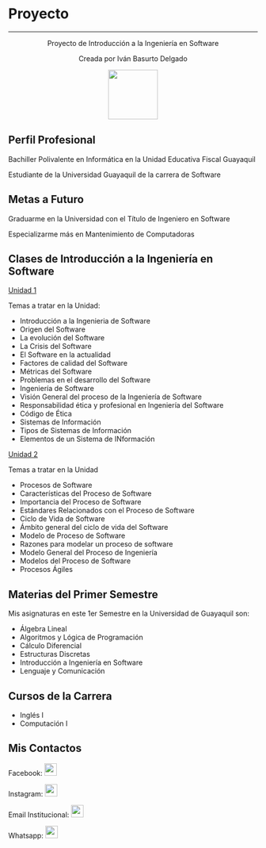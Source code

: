 # Proyecto
---
<p align="center"> Proyecto de Introducción a la Ingeniería en Software </p>


<p align="center">  Creada por Iván Basurto Delgado  </p>


<p align="center"><img src="https://lh3.googleusercontent.com/iSusOPSx3ZYmfjZPNCW2GX91GupjkH5Fi94YPnukIeT5jzz5K3RTX5-oNyTcUnyVsc12GNitmK-RaFYfqtww7ztWQMoYb4BqlPojupnz35SByiOrTKt4VifFEGfH5a_z3DLlWGlIIVCZbcxFOO_gXMp93RxEjNxi7lAUzdVA4mYFigd7tTE-o-8NTSEm9e7iSHXg9leNikY-ysIXjDKsjCx6NKw8XDD5JuK5UKi30y8PHkM1c76CeQzozJw_9pKN-d3ItpGxLIv8q2A2pYp0bwytDmyXVPoIea4p6yD6Y9ScScSRQ_3wO9Vgs42J9PdKA9L1c147Zbx0o1rFsbMJqbEKBmyBaSHsK3PwCamanBOhYjs0aQZ1nJawwOoWgZA3_VS9RHRPmJW287zfjOkgDwjv6gP0Gh1b0wiMTf_UO1EuoIdVwCAbT3HTh_SMZXV8HUveg8BvU_CYV3vEQK7pZ1Oc-cZIE0pwViygRqVPhEbeDCq_ScYDql0MY3Qx5YbGmBxu8CuP46xj9q8baS0pYe7dg0vsN_UkqRRhFQotXPIqqVoVjdjkywZVhCIMJdCzVs3KH-aQ8fbST-TCfaI4gYIb3mSWiB7YxtcGUO_goZN47wu6mosC-drMNhrYFp9MQU25QuT6cY8D4a6JH8gnlQK53_JG18e8OdIT0UJgKzWvZWZbg_l9iXA=w165-h220-no" width="100" heigth="100"> </p>

## Perfil Profesional

Bachiller Polivalente en Informática en la Unidad Educativa Fiscal Guayaquil

Estudiante de la Universidad Guayaquil de la carrera de Software


## Metas a Futuro

Graduarme en la Universidad con el Título de Ingeniero en Software

Especializarme más en Mantenimiento de Computadoras


## Clases de Introducción a la Ingeniería en Software 


<a href="https://ugye.sharepoint.com/:p:/r/sites/introsoftma-1-8cicloii2019-2020/Documentos%20compartidos/CLASES/SOF-S-MA-1-UNIDAD-1.pptx?d=w2f1fed53c7844103912c54bc2c2cb200&csf=1&e=VpD1DI">Unidad 1</a>

Temas a tratar en la Unidad:

* Introducción a la Ingenieria de Software
* Origen del Software
* La evolución del Software
* La Crisis del Software
* El Software en la actualidad
* Factores de calidad del Software
* Métricas del Software
* Problemas en el desarrollo del Software
* Ingeniería de Software
* Visión General del proceso de la Ingeniería de Software
* Responsabilidad ética y profesional en Ingeniería del Software
* Código de Ética
* Sistemas de Información
* Tipos de Sistemas de Información
* Elementos de un Sistema de INformación

<a href="https://ugye.sharepoint.com/:p:/r/sites/introsoftma-1-8cicloii2019-2020/Documentos%20compartidos/CLASES/SOF-S-MA-1-UNIDAD-2.pptx?d=wb84ba25fcdfe4df9b12221cd094c967d&csf=1&e=oX9aHy">Unidad 2</a>

Temas a tratar en la Unidad

* Procesos de Software
* Características del Proceso de Software
* Importancia del Proceso de Software
* Estándares Relacionados con el Proceso de Software 
* Ciclo de Vida de Software
* Ámbito general del ciclo de vida del Software
* Modelo de Proceso de Software
* Razones para modelar un proceso de software
* Modelo General del Proceso de Ingeniería
* Modelos del Proceso de Software
* Procesos Ágiles

## Materias del Primer Semestre

Mis asignaturas en este 1er Semestre en la Universidad de Guayaquil son: 

* Álgebra Lineal
* Algoritmos y Lógica de Programación
* Cálculo Diferencial
* Estructuras Discretas
* Introducción a Ingeniería en Software
* Lenguaje y Comunicación


## Cursos de la Carrera 

* Inglés I
* Computación I



## Mis Contactos

Facebook:    <a href="https://es-la.facebook.com/ivancito.daniel240"><img src="https://image.shutterstock.com/image-photo/kiev-ukraine-april-27-2015-260nw-278925056.jpg" width="25" height="25"/></a>  

Instagram:    <a href="https://www.instagram.com/ivan_daniel240/?hl=es-la"><img src="https://image.freepik.com/vector-gratis/logotipo-instagram_1045-436.jpg" width="25" height="25"/></a> 

Email Institucional:    <a href="https://outlook.office.com/mail/inbox"><img src="https://encrypted-tbn0.gstatic.com/images?q=tbn%3AANd9GcTVW6RSfsWTzxpFgT_Jdg1lEMLovPmee9RFywbDOKC2-OQiG94y" width="25" height="25"/></a> 

Whatsapp:    <a href="+593986809784"><img src="https://img.freepik.com/vector-gratis/diseno-icono-whatsapp_23-2147918676.jpg?size=338&ext=jpg" width="25" height="25"/></a>
